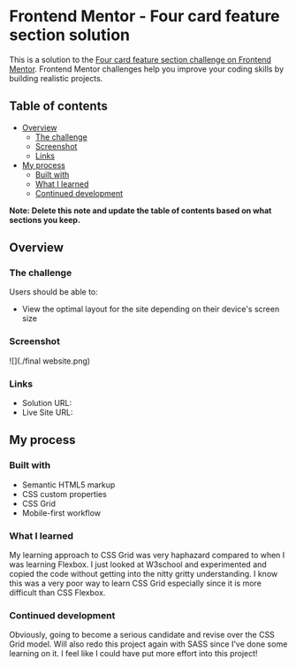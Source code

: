# Frontend Mentor - Four card feature section solution

This is a solution to the [Four card feature section challenge on Frontend Mentor](https://www.frontendmentor.io/challenges/four-card-feature-section-weK1eFYK). Frontend Mentor challenges help you improve your coding skills by building realistic projects. 

## Table of contents

- [Overview](#overview)
  - [The challenge](#the-challenge)
  - [Screenshot](#screenshot)
  - [Links](#links)
- [My process](#my-process)
  - [Built with](#built-with)
  - [What I learned](#what-i-learned)
  - [Continued development](#continued-development)

**Note: Delete this note and update the table of contents based on what sections you keep.**

## Overview

### The challenge

Users should be able to:

- View the optimal layout for the site depending on their device's screen size

### Screenshot

![](./final website.png)

### Links

- Solution URL: [](https://your-solution-url.com)
- Live Site URL: [](https://your-live-site-url.com)

## My process

### Built with

- Semantic HTML5 markup
- CSS custom properties
- CSS Grid
- Mobile-first workflow

### What I learned

My learning approach to CSS Grid was very haphazard compared to when I was learning Flexbox. I just looked at W3school and experimented and copied the code without getting into the nitty gritty understanding. I know this was a very poor way to learn CSS Grid especially since it is more difficult than CSS Flexbox. 

### Continued development

Obviously, going to become a serious candidate and revise over the CSS Grid model. Will also redo this project again with SASS since I've done some learning on it. I feel like I could have put more effort into this project!
